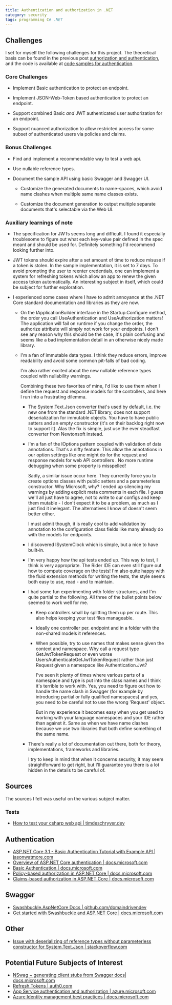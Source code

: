 ```yaml
---
title: Authentication and authorization in .NET
category: security
tags: programming C# .NET
---
```


## Challenges

I set for myself the following challenges for this project. The theoretical
basis can be found in the previous post [authorization and
authentication](https://tugend.github.io/security/2020/12/20/authorization-and-authentication.html),
and the code is available at [code samples for
authentication](https://github.com/tugend/code-samples--authentication/tree/master/SecureWebApi).

### Core Challenges

- Implement Basic authentication to protect an endpoint.

- Implement JSON-Web-Token based authentication to protect an endpoint.

- Support combined Basic _and_ JWT authenticated user authorization for an
  endpoint.

- Support nuanced authorization to allow restricted access for some subset of
  authenticated users via policies and claims.

### Bonus Challenges

- Find and implement a recommendable way to test a web api.

- Use nullable reference types.

- Document the sample API using basic Swagger and Swagger UI.

  - Customize the generated documents to name-spaces, which avoid
    name clashes when multiple same name classes exists.

  - Customize the document generation to output multiple separate documents that's
    selectable via the Web UI.

### Auxiliary learnings of note

- The specification for JWTs seems long and difficult. I found it especially
  troublesome to figure out what each key-value pair defined in the spec meant
  and should be used for. Definitely something I'd recommend looking further
  into.

- JWT tokens should expire after a set amount of time to reduce misuse if a
  token is stolen. In the sample implementation, it is set to 7 days. To avoid
  prompting the user to reenter credentials, one can implement a system for
  refreshing tokens which allow an app to renew the given access token
  automatically. An interesting subject in itself, which could be subject for
  further exploration.

- I experienced some cases where I have to admit annoyance at the .NET Core
  standard documentation and libraries as they are now.

  - On the IApplicationBuilder interface in the Startup.Configure method, the
    order you call UseAuthentication and UseAuthorization matters! The
    application will fail on runtime if you change the order, the authorize
    attribute will simply not work for your endpoints.     I don't see any
    reason why this should be the case, it's plain confusing and seems like a
    bad implementation detail in an otherwise nicely made library.

  - I'm a fan of immutable data types. I think they reduce errors, improve
    readability and avoid some common pit-falls of bad coding.

    I'm also rather excited about the new nullable reference types coupled
    with nullability warnings.

    Combining these two favorites of mine, I'd like to use them when I define
    the request and response models for the controllers, and here I run into
    a frustrating dilemma.

    - The System.Text.Json converter that's used by default, i.e. the new one
      from the standard .NET library, does not support deserialization for
      immutable objects. You have to have public setters and an empty
      constructor (it's on their backlog right now to support it). Alas the fix
      is simple, just use the ever steadfast converter from Newtonsoft instead.

    - I'm a fan of the IOptions pattern coupled with validation of data
      annotations. That's a nifty feature. This allow the annotations in our
      option settings like one might do for the request and response models for
      web API controllers . No more runtime debugging when some property is
      misspelled!

      Sadly, a similar issue occur here. They currently force you to create
      options classes with public setters and a parameterless constructor. Why
      Microsoft, why? I ended up silencing my warnings by adding explicit meta
      comments in each file. I guess we'll all just have to agree, not to write
      to our configs and keep them mutable - I don't expect it to be a problem,
      as much as I just find it inelegant. The alternatives I know of doesn't
      seem better either.

      I must admit though, it is really cool to add validation by annotation to
      the configuration class fields like many already do with the models for
      endpoints.

    - I discovered ISystemClock which is simple, but a nice to have built-in.

    - I'm very happy how the api tests ended up. This way to test, I think is
      very appropriate. The Rider IDE can even still figure out how to compute
      coverage on the tests! I'm also quite happy with the fluid extension
      methods for writing the tests, the style seems both easy to use, read -
      and to maintain.

    - I had some fun experimenting with folder structures, and I'm quite partial
      to the following. All three of the bullet points below seemed to work
      well for me.

      - Keep controllers small by splitting them up per route. This also helps
        keeping your test files manageable.

      - Ideally one controller per. endpoint and in a folder with the
        non-shared models it references.

      - When possible, try to use names that makes sense given the context and
        namespace. Why call a request type GetJwtTokenRequest or even worse
        UsersAuthenticateGetJwtTokenRequest rather than just Request given a
        namespace like Authentication.Jwt?

        I've seen it plenty of times where various parts of a namespace and type
        is put into the class names and I think it's terrible to work with. Yes,
        you need to figure out how to handle the name clash in Swagger (for
        example by introducing partial or fully qualified namespaces) and yes,
        you need to be careful not to use the wrong 'Request' object.

        But in my experience it becomes easy when you get used to working with
        your language namespaces and your IDE rather than against it. Same as
        when we have name clashes because we use two libraries that both define
        something of the same name.

    - There's really a lot of documentation out there, both for theory,
      implementations, frameworks and libraries.

      I try to keep in mind that when it concerns security, it may seem
      straightforward to get right, but I'll guarantee you there is a lot hidden
      in the details to be careful of.

## Sources

The sources I felt was useful on the various subject matter.

### Tests

- [How to test your csharp web api |
  timdeschryver.dev](https://timdeschryver.dev/blog/how-to-test-your-csharp-web-api)

## Authentication

- [ASP.NET Core 3.1 - Basic Authentication Tutorial with Example API |
  jasonwatmore.com](https://jasonwatmore.com/post/2019/10/21/aspnet-core-3-basic-authentication-tutorial-with-example-api)
- [Overview of ASP.NET Core authentication |
  docs.microsoft.com](https://docs.microsoft.com/en-us/aspnet/core/security/authentication/?view=aspnetcore-3.1)
- [Basic Authentication |
  docs.microsoft.com](https://docs.microsoft.com/en-us/aspnet/web-api/overview/security/basic-authentication)
- [Policy-based authorization in ASP.NET Core |
  docs.microsoft.com](https://docs.microsoft.com/en-us/aspnet/core/security/authorization/policies?view=aspnetcore-3.1)
- [Claims-based authorization in ASP.NET Core |
  docs.microsoft.com](https://docs.microsoft.com/en-us/aspnet/core/security/authorization/claims?view=aspnetcore-3.1)

## Swagger

- [Swashbuckle.AspNetCore Docs |
  github.com/domaindrivendev](https://github.com/domaindrivendev/Swashbuckle.AspNetCore)
- [Get started with Swashbuckle and ASP.NET Core |
  docs.microsoft.com](https://docs.microsoft.com/en-us/aspnet/core/tutorials/getting-started-with-swashbuckle?view=aspnetcore-3.1)

## Other

- [Issue with deserializing of reference types without parameterless constructor
  for System.Text.Json |
  stackoverflow.com](https://stackoverflow.com/questions/59198417/deserialization-of-reference-types-without-parameterless-constructor-is-not-supp)

## Potential Future Subjects of Interest

- [NSwag ~ generating client stubs from Swagger docs|
  docs.microsoft.com](https://docs.microsoft.com/en-us/aspnet/core/tutorials/getting-started-with-nswag?view=aspnetcore-3.1)
- [Refresh Tokens |
  auth0.com](https://auth0.com/docs/tokens/refresh-tokens)
- [App Service authentication and authorization |
  azure.microsoft.com](https://azure.microsoft.com/en-us/blog/announcing-app-service-authentication-authorization/)
- [Azure Identity management best practices |
  docs.microsoft.com](https://docs.microsoft.com/en-us/azure/security/fundamentals/identity-management-best-practices)
